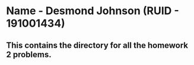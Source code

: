 # Name - Desmond Johnson (RUID - 191001434)

## This contains the directory for all the homework 2 problems.

